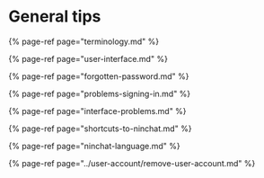 # General tips



{% page-ref page="terminology.md" %}

{% page-ref page="user-interface.md" %}

{% page-ref page="forgotten-password.md" %}

{% page-ref page="problems-signing-in.md" %}

{% page-ref page="interface-problems.md" %}

{% page-ref page="shortcuts-to-ninchat.md" %}

{% page-ref page="ninchat-language.md" %}

{% page-ref page="../user-account/remove-user-account.md" %}



